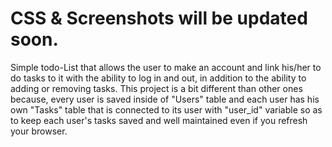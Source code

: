 # CSS & Screenshots will be updated soon.
Simple todo-List that allows the user to make an account and link his/her to do tasks to it with the ability to log in and out, in addition to the ability to adding or removing tasks.
This project is a bit different than other ones because, every user is saved inside of "Users" table and each user has his own "Tasks" table that is connected to its user with "user_id" variable so as to keep each user's tasks saved and well maintained even if you refresh your browser.
